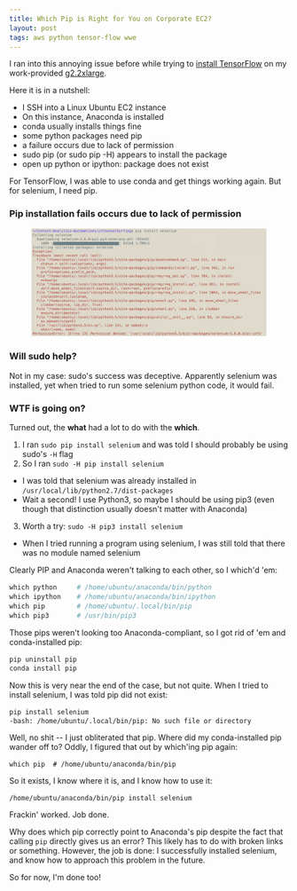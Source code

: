 ```yaml
---
title: Which Pip is Right for You on Corporate EC2?
layout: post
tags: aws python tensor-flow wwe
---
```


I ran into this annoying issue before while trying to 
[install TensorFlow](https://krbnite.github.io/Make-an-Ailing-AWS-EC2-Tensorial-and-Serpentine-Once-Again/)
on my work-provided [g2.2xlarge](https://aws.amazon.com/ec2/instance-types/).  

Here it is in a nutshell:
* I SSH into a Linux Ubuntu EC2 instance
* On this instance, Anaconda is installed
* conda usually installs things fine
* some python packages need pip
* a failure occurs due to lack of permission
* sudo pip (or sudo pip -H) appears to install the package
* open up python or ipython: package does not exist

For TensorFlow, I was able to use conda and get things working again.  But for selenium, I need pip.


### Pip installation fails occurs due to lack of permission
<figure>
<img src="/images/ec2-selenium-failure.png" width="600">
</figure>

### Will sudo help?
Not in my case: sudo's success was deceptive. Apparently selenium was installed, yet when
tried to run some selenium python code, it would fail.

### WTF is going on?
Turned out, the **what** had a lot to do with the **which**.  

1. I ran `sudo pip install selenium` and was told I should probably be using sudo's `-H` flag
2. So I ran `sudo -H pip install selenium`
  - I was told that selenium was already installed in `/usr/local/lib/python2.7/dist-packages`
  - Wait a second!  I use Python3, so maybe I should be using pip3 (even though that distinction usually doesn't matter with Anaconda)
3. Worth a try: `sudo -H pip3 install selenium`
  - When I tried running a program using selenium, I was still told that there was no module named selenium

Clearly PIP and Anaconda weren't talking to each other, so I which'd 'em:
```python
which python     # /home/ubuntu/anaconda/bin/python
which ipython    # /home/ubuntu/anaconda/bin/ipython
which pip        # /home/ubuntu/.local/bin/pip
which pip3       # /usr/bin/pip3
```

Those pips weren't looking too Anaconda-compliant, so I got rid of 'em and conda-installed pip:
```python
pip uninstall pip
conda install pip
```

Now this is very near the end of the case, but not quite.  When I tried to install selenium,
I was told pip did not exist:
```
pip install selenium
-bash: /home/ubuntu/.local/bin/pip: No such file or directory
```

Well, no shit -- I just obliterated that pip.  Where did my conda-installed pip wander off to? Oddly, 
I figured that out by which'ing pip again:
```
which pip  # /home/ubuntu/anaconda/bin/pip
```

So it exists, I know where it is, and I know how to use it:
```
/home/ubuntu/anaconda/bin/pip install selenium
```

Frackin' worked.  Job done.  

Why does which pip correctly point to Anaconda's pip despite the fact that calling `pip`
directly gives us an error?  This likely has to do with broken links or something.  However, the job is done:  I successfully
installed selenium, and know how to approach this problem in the future.  

So for now, I'm done too!

